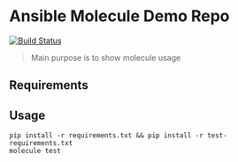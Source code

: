 # Ansible Molecule Demo Repo

[![Build Status](https://travis-ci.org/holisticon/ansible-molecule-example.svg?branch=master)](https://travis-ci.org/holisticon/ansible-molecule-example)

> Main purpose is to show molecule usage


## Requirements

## Usage
```
pip install -r requirements.txt && pip install -r test-requirements.txt
molecule test
```

